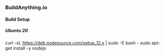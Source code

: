 ### BuildAnything.io

#### Build Setup
##### Ubuntu 20
 curl -sL https://deb.nodesource.com/setup_12.x | sudo -E bash -
 sudo apt-get install -y nodejs
